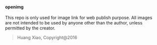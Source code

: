 #### openimg

This repo is only used for image link for web publish purpose. All images are not intended to be used by anyone other than the author, unless permitted by the creator. 

> Huang Xiao, Copyright@2016
